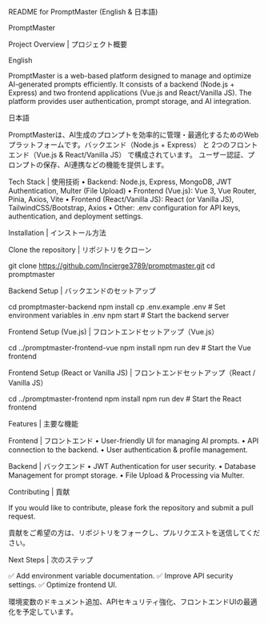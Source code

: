 README for PromptMaster (English & 日本語)

PromptMaster

Project Overview | プロジェクト概要

English

PromptMaster is a web-based platform designed to manage and optimize AI-generated prompts efficiently. It consists of a backend (Node.js + Express) and two frontend applications (Vue.js and React/Vanilla JS). The platform provides user authentication, prompt storage, and AI integration.

日本語

PromptMasterは、AI生成のプロンプトを効率的に管理・最適化するためのWebプラットフォームです。バックエンド（Node.js + Express） と 2つのフロントエンド（Vue.js & React/Vanilla JS） で構成されています。
ユーザー認証、プロンプトの保存、AI連携などの機能を提供します。

Tech Stack | 使用技術
	•	Backend: Node.js, Express, MongoDB, JWT Authentication, Multer (File Upload)
	•	Frontend (Vue.js): Vue 3, Vue Router, Pinia, Axios, Vite
	•	Frontend (React/Vanilla JS): React (or Vanilla JS), TailwindCSS/Bootstrap, Axios
	•	Other: .env configuration for API keys, authentication, and deployment settings.

Installation | インストール方法

Clone the repository | リポジトリをクローン

git clone https://github.com/Incierge3789/promptmaster.git
cd promptmaster

Backend Setup | バックエンドのセットアップ

cd promptmaster-backend
npm install
cp .env.example .env  # Set environment variables in .env
npm start  # Start the backend server

Frontend Setup (Vue.js) | フロントエンドセットアップ（Vue.js）

cd ../promptmaster-frontend-vue
npm install
npm run dev  # Start the Vue frontend

Frontend Setup (React or Vanilla JS) | フロントエンドセットアップ（React / Vanilla JS）

cd ../promptmaster-frontend
npm install
npm run dev  # Start the React frontend

Features | 主要な機能

Frontend | フロントエンド
	•	User-friendly UI for managing AI prompts.
	•	API connection to the backend.
	•	User authentication & profile management.

Backend | バックエンド
	•	JWT Authentication for user security.
	•	Database Management for prompt storage.
	•	File Upload & Processing via Multer.

Contributing | 貢献

If you would like to contribute, please fork the repository and submit a pull request.

貢献をご希望の方は、リポジトリをフォークし、プルリクエストを送信してください。

Next Steps | 次のステップ

✅ Add environment variable documentation.
✅ Improve API security settings.
✅ Optimize frontend UI.

環境変数のドキュメント追加、APIセキュリティ強化、フロントエンドUIの最適化を予定しています。

